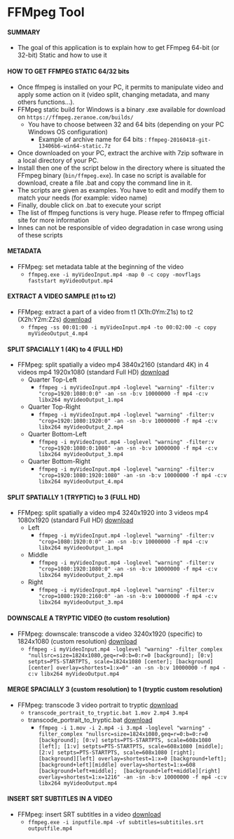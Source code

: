 # FFMpeg Tool

#### **SUMMARY**
- The goal of this application is to explain how to get FFmpeg 64-bit (or 32-bit) Static and how to use it

#### **HOW TO GET FFMPEG STATIC 64/32 bits**
- Once ffmpeg is installed on your PC, it permits to manipulate video and apply some action on it (video split, changing metadata, and many others functions...).
- FFMpeg static build for Windows is a binary .exe available for download on ```https://ffmpeg.zeranoe.com/builds/```
	- You have to choose between 32 and 64 bits (depending on your PC Windows OS configuration)
		- Example of archive name for 64 bits : ```ffmpeg-20160418-git-13406b6-win64-static.7z```
- Once downloaded on your PC, extract the archive with 7zip software in a local directory of your PC.
- Install then one of the script below in the directory where is situated the FFmpeg binary (```bin/ffmpeg.exe```). In case no script is available for download, create a file .bat and copy the command line  in it.
- The scripts are given as examples. You have to edit and modify them to match your needs (for example: video name)
- Finally, double click on .bat to execute your script
- The list of ffmpeg functions is very huge. Please refer to ffmpeg official site for more information
- Innes can not be responsible of video degradation in case wrong using of these scripts
#### **METADATA**
- FFMpeg: set metadata table at the beginning of the video
	- ```ffmpeg.exe -i myVideoInput.mp4 -map 0 -c copy -movflags faststart myVideoOutput.mp4```
#### **EXTRACT A VIDEO SAMPLE (t1 to t2)**
- FFMpeg: extract a part of a video from t1 (X1h:0Ym:Z1s) to t2 (X2h:Y2m:Z2s) [download](https://github.com/innes-labs/archives/blob/main/downloads/tools/extract_a_part_of_video_T1min_to_T2min-V1.10.10.bat)
	- ```ffmpeg -ss 00:01:00 -i myVideoInput.mp4 -to 00:02:00 -c copy myVideoOutput_4.mp4```
#### **SPLIT SPACIALLY 1 (4K) to 4 (FULL HD)**
- FFMpeg: split spatially a video mp4 3840x2160 (standard 4K) in 4 videos mp4 1920x1080 (standard Full HD) [download](https://github.com/innes-labs/archives/blob/main/downloads/tools/crop_4-V1.10.10.bat)
	- Quarter Top-Left
		- ```ffmpeg -i myVideoInput.mp4 -loglevel "warning" -filter:v "crop=1920:1080:0:0" -an -sn -b:v 10000000 -f mp4 -c:v libx264 myVideoOutput_1.mp4```
	- Quarter Top-Right
		- ```ffmpeg -i myVideoInput.mp4 -loglevel "warning" -filter:v "crop=1920:1080:1920:0" -an -sn -b:v 10000000 -f mp4 -c:v libx264 myVideoOutput_2.mp4```
	- Quarter Bottom-Left
		- ```ffmpeg -i myVideoInput.mp4 -loglevel "warning" -filter:v "crop=1920:1080:0:1080" -an -sn -b:v 10000000 -f mp4 -c:v libx264 myVideoOutput_3.mp4```
	- Quarter Bottom-Right
		- ```ffmpeg -i myVideoInput.mp4 -loglevel "warning" -filter:v "crop=1920:1080:1920:1080" -an -sn -b:v 10000000 -f mp4 -c:v libx264 myVideoOutput_4.mp4```
#### **SPLIT SPATIALLY 1 (TRYPTIC) to 3 (FULL HD)**
- FFMpeg: split spatially a video mp4 3240x1920 into 3 videos mp4 1080x1920 (standard Full HD) [download](https://github.com/innes-labs/archives/blob/main/downloads/tools/crop_3_tryptic-V1.10.10.bat)
	- Left
		- ```ffmpeg -i myVideoInput.mp4 -loglevel "warning" -filter:v "crop=1080:1920:0:0" -an -sn -b:v 10000000 -f mp4 -c:v libx264 myVideoOutput_1.mp4```
	- Middle
		- ```ffmpeg -i myVideoInput.mp4 -loglevel "warning" -filter:v "crop=1080:1920:1080:0" -an -sn -b:v 10000000 -f mp4 -c:v libx264 myVideoOutput_2.mp4```
	- Right
		- ```ffmpeg -i myVideoInput.mp4 -loglevel "warning" -filter:v "crop=1080:1920:2160:0" -an -sn -b:v 10000000 -f mp4 -c:v libx264 myVideoOutput_3.mp4```
#### **DOWNSCALE A TRYPTIC VIDEO (to custom resolution)**
- FFMpeg: downscale: transcode a video  3240x1920 (specific) to 1824x1080 (custom resolution) [download](https://github.com/innes-labs/archives/blob/main/downloads/tools/transcode_3240p-V1.10.10.bat)
	- ```ffmpeg -i myVideoInput.mp4 -loglevel "warning" -filter_complex "nullsrc=size=1824x1080,geq=r=0:b=0:r=0 [background]; [0:v] setpts=PTS-STARTPTS, scale=1824x1080 [center]; [background][center] overlay=shortest=1:x=0" -an -sn -b:v 10000000 -f mp4 -c:v libx264 myVideoOutput.mp4```
#### **MERGE SPACIALLY 3 (custom resolution) to 1 (tryptic custom resolution)**
- FFMpeg: transcode 3 video portrait to tryptic [download](https://github.com/innes-labs/archives/blob/main/downloads/tools/tryptic_for_3_files-V1.10.10.bat)
	- ```transcode_portrait_to_tryptic.bat 1.mov 2.mp4 3.mp4```
	- transcode_portrait_to_tryptic.bat [download](https://github.com/innes-labs/archives/blob/main/downloads/tools/transcode_portrait_to_tryptic-V1.10.10.bat)
		- ```ffmpeg -i 1.mov -i 2.mp4 -i 3.mp4 -loglevel "warning" -filter_complex "nullsrc=size=1824x1080,geq=r=0:b=0:r=0 [background]; [0:v] setpts=PTS-STARTPTS, scale=608x1080 [left]; [1:v] setpts=PTS-STARTPTS, scale=608x1080 [middle]; [2:v] setpts=PTS-STARTPTS, scale=608x1080 [right]; [background][left] overlay=shortest=1:x=0 [background+left]; [background+left][middle] overlay=shortest=1:x=608 [background+left+middle];  [background+left+middle][right] overlay=shortest=1:x=1216" -an -sn -b:v 10000000 -f mp4 -c:v libx264 myVideoOutput.mp4```
#### **INSERT SRT SUBTITLES IN A VIDEO**
- FFMpeg: insert SRT subtitles in a video [download](https://github.com/innes-labs/archives/blob/main/downloads/tools/insert_subtitle_from_srt-V1.10.10.bat)
	- ```ffmpeg.exe -i inputfile.mp4 -vf subtitles=subtitiles.srt outputfile.mp4```

